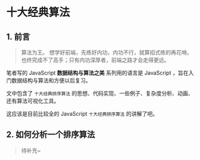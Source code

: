 # 十大经典算法

## 1. 前言

> 算法为王。
> 想学好前端，先练好内功，内功不行，就算招式练的再花哨，也终究成不了高手；只有内功深厚者，前端之路才会走得更远。

笔者写的 JavaScript **数据结构与算法之美** 系列用的语言是 JavaScript ，旨在入门数据结构与算法和方便以后复习。

文中包含了 ```十大经典排序算法``` 的思想、代码实现、一些例子、复杂度分析、动画、还有算法可视化工具。

这应该是目前比较全的 JavaScript ```十大经典排序算法``` 的讲解了吧。

## 2. 如何分析一个排序算法

> 待补充~

 
 <comment/> 
 